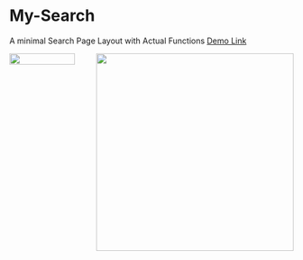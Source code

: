 # My-Search
A minimal Search Page Layout with Actual Functions <a href="https://mysearch.ct.ws">Demo Link</a>
  <div style="display: flex;">
        <img src="https://github.com/user-attachments/assets/23f554a7-adf1-4756-828e-fcbbf66c0645" alt="" width="75%">
        <img src="https://github.com/user-attachments/assets/c0c04528-dfde-418d-b2dc-f4b367cccff1" alt="" height="350px" >
    </div>
